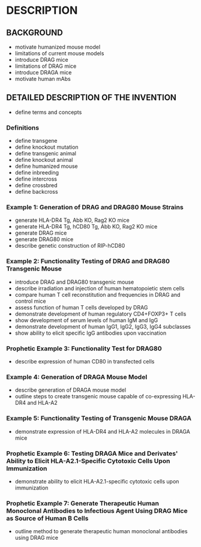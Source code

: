 # DESCRIPTION

## BACKGROUND

- motivate humanized mouse model
- limitations of current mouse models
- introduce DRAG mice
- limitations of DRAG mice
- introduce DRAGA mice
- motivate human mAbs

## DETAILED DESCRIPTION OF THE INVENTION

- define terms and concepts

### Definitions

- define transgene
- define knockout mutation
- define transgenic animal
- define knockout animal
- define humanized mouse
- define inbreeding
- define intercross
- define crossbred
- define backcross

### Example 1: Generation of DRAG and DRAG80 Mouse Strains

- generate HLA-DR4 Tg, Abb KO, Rag2 KO mice
- generate HLA-DR4 Tg, hCD80 Tg, Abb KO, Rag2 KO mice
- generate DRAG mice
- generate DRAG80 mice
- describe genetic construction of RIP-hCD80

### Example 2: Functionality Testing of DRAG and DRAG80 Transgenic Mouse

- introduce DRAG and DRAG80 transgenic mouse
- describe irradiation and injection of human hematopoietic stem cells
- compare human T cell reconstitution and frequencies in DRAG and control mice
- assess function of human T cells developed by DRAG
- demonstrate development of human regulatory CD4+FOXP3+ T cells
- show development of serum levels of human IgM and IgG
- demonstrate development of human IgG1, IgG2, IgG3, IgG4 subclasses
- show ability to elicit specific IgG antibodies upon vaccination

### Prophetic Example 3: Functionality Test for DRAG80

- describe expression of human CD80 in transfected cells

### Example 4: Generation of DRAGA Mouse Model

- describe generation of DRAGA mouse model
- outline steps to create transgenic mouse capable of co-expressing HLA-DR4 and HLA-A2

### Example 5: Functionality Testing of Transgenic Mouse DRAGA

- demonstrate expression of HLA-DR4 and HLA-A2 molecules in DRAGA mice

### Prophetic Example 6: Testing DRAGA Mice and Derivates' Ability to Elicit HLA-A2.1-Specific Cytotoxic Cells Upon Immunization

- demonstrate ability to elicit HLA-A2.1-specific cytotoxic cells upon immunization

### Prophetic Example 7: Generate Therapeutic Human Monoclonal Antibodies to Infectious Agent Using DRAG Mice as Source of Human B Cells

- outline method to generate therapeutic human monoclonal antibodies using DRAG mice


